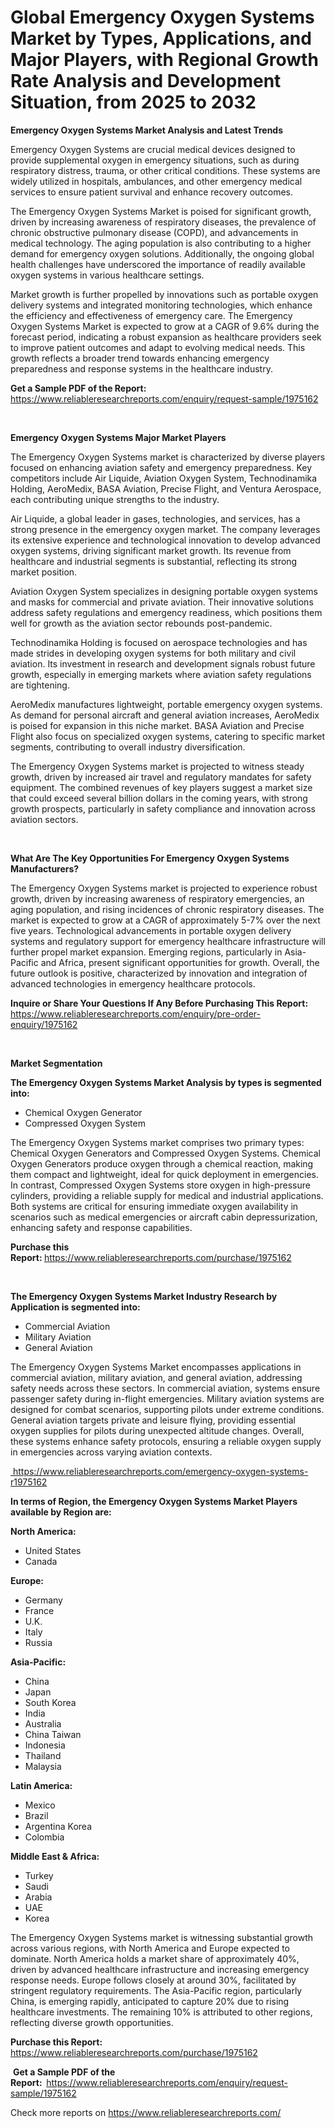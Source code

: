 <p><h1>Global Emergency Oxygen Systems Market by Types, Applications, and Major Players, with Regional Growth Rate Analysis and Development Situation, from 2025 to 2032</h1></p><p><strong>Emergency Oxygen Systems Market Analysis and Latest Trends</strong></p>
<p><p>Emergency Oxygen Systems are crucial medical devices designed to provide supplemental oxygen in emergency situations, such as during respiratory distress, trauma, or other critical conditions. These systems are widely utilized in hospitals, ambulances, and other emergency medical services to ensure patient survival and enhance recovery outcomes.</p><p>The Emergency Oxygen Systems Market is poised for significant growth, driven by increasing awareness of respiratory diseases, the prevalence of chronic obstructive pulmonary disease (COPD), and advancements in medical technology. The aging population is also contributing to a higher demand for emergency oxygen solutions. Additionally, the ongoing global health challenges have underscored the importance of readily available oxygen systems in various healthcare settings.</p><p>Market growth is further propelled by innovations such as portable oxygen delivery systems and integrated monitoring technologies, which enhance the efficiency and effectiveness of emergency care. The Emergency Oxygen Systems Market is expected to grow at a CAGR of 9.6% during the forecast period, indicating a robust expansion as healthcare providers seek to improve patient outcomes and adapt to evolving medical needs. This growth reflects a broader trend towards enhancing emergency preparedness and response systems in the healthcare industry.</p></p>
<p><strong>Get a Sample PDF of the Report:&nbsp;</strong> <a href="https://www.reliableresearchreports.com/enquiry/request-sample/1975162?utm_campaign=2487&utm_medium=2&utm_source=Github&utm_content=ia&utm_term=10042025&utm_id=emergency-oxygen-systems">https://www.reliableresearchreports.com/enquiry/request-sample/1975162</a></p>
<p>&nbsp;</p>
<p><strong>Emergency Oxygen Systems Major Market Players</strong></p>
<p><p>The Emergency Oxygen Systems market is characterized by diverse players focused on enhancing aviation safety and emergency preparedness. Key competitors include Air Liquide, Aviation Oxygen System, Technodinamika Holding, AeroMedix, BASA Aviation, Precise Flight, and Ventura Aerospace, each contributing unique strengths to the industry.</p><p>Air Liquide, a global leader in gases, technologies, and services, has a strong presence in the emergency oxygen market. The company leverages its extensive experience and technological innovation to develop advanced oxygen systems, driving significant market growth. Its revenue from healthcare and industrial segments is substantial, reflecting its strong market position.</p><p>Aviation Oxygen System specializes in designing portable oxygen systems and masks for commercial and private aviation. Their innovative solutions address safety regulations and emergency readiness, which positions them well for growth as the aviation sector rebounds post-pandemic.</p><p>Technodinamika Holding is focused on aerospace technologies and has made strides in developing oxygen systems for both military and civil aviation. Its investment in research and development signals robust future growth, especially in emerging markets where aviation safety regulations are tightening.</p><p>AeroMedix manufactures lightweight, portable emergency oxygen systems. As demand for personal aircraft and general aviation increases, AeroMedix is poised for expansion in this niche market. BASA Aviation and Precise Flight also focus on specialized oxygen systems, catering to specific market segments, contributing to overall industry diversification.</p><p>The Emergency Oxygen Systems market is projected to witness steady growth, driven by increased air travel and regulatory mandates for safety equipment. The combined revenues of key players suggest a market size that could exceed several billion dollars in the coming years, with strong growth prospects, particularly in safety compliance and innovation across aviation sectors.</p></p>
<p>&nbsp;</p>
<p><strong>What Are The Key Opportunities For Emergency Oxygen Systems Manufacturers?</strong></p>
<p><p>The Emergency Oxygen Systems market is projected to experience robust growth, driven by increasing awareness of respiratory emergencies, an aging population, and rising incidences of chronic respiratory diseases. The market is expected to grow at a CAGR of approximately 5-7% over the next five years. Technological advancements in portable oxygen delivery systems and regulatory support for emergency healthcare infrastructure will further propel market expansion. Emerging regions, particularly in Asia-Pacific and Africa, present significant opportunities for growth. Overall, the future outlook is positive, characterized by innovation and integration of advanced technologies in emergency healthcare protocols.</p></p>
<p><strong>Inquire or Share Your Questions If Any Before Purchasing This Report:</strong> <a href="https://www.reliableresearchreports.com/enquiry/pre-order-enquiry/1975162?utm_campaign=2487&utm_medium=2&utm_source=Github&utm_content=ia&utm_term=10042025&utm_id=emergency-oxygen-systems">https://www.reliableresearchreports.com/enquiry/pre-order-enquiry/1975162</a></p>
<p>&nbsp;</p>
<p><strong>Market Segmentation</strong></p>
<p><strong>The Emergency Oxygen Systems Market Analysis by types is segmented into:</strong></p>
<p><ul><li>Chemical Oxygen Generator</li><li>Compressed Oxygen System</li></ul></p>
<p><p>The Emergency Oxygen Systems market comprises two primary types: Chemical Oxygen Generators and Compressed Oxygen Systems. Chemical Oxygen Generators produce oxygen through a chemical reaction, making them compact and lightweight, ideal for quick deployment in emergencies. In contrast, Compressed Oxygen Systems store oxygen in high-pressure cylinders, providing a reliable supply for medical and industrial applications. Both systems are critical for ensuring immediate oxygen availability in scenarios such as medical emergencies or aircraft cabin depressurization, enhancing safety and response capabilities.</p></p>
<p><strong>Purchase this Report:&nbsp;</strong><a href="https://www.reliableresearchreports.com/purchase/1975162?utm_campaign=2487&utm_medium=2&utm_source=Github&utm_content=ia&utm_term=10042025&utm_id=emergency-oxygen-systems">https://www.reliableresearchreports.com/purchase/1975162</a></p>
<p>&nbsp;</p>
<p><strong>The Emergency Oxygen Systems Market Industry Research by Application is segmented into:</strong></p>
<p><ul><li>Commercial Aviation</li><li>Military Aviation</li><li>General Aviation</li></ul></p>
<p><p>The Emergency Oxygen Systems Market encompasses applications in commercial aviation, military aviation, and general aviation, addressing safety needs across these sectors. In commercial aviation, systems ensure passenger safety during in-flight emergencies. Military aviation systems are designed for combat scenarios, supporting pilots under extreme conditions. General aviation targets private and leisure flying, providing essential oxygen supplies for pilots during unexpected altitude changes. Overall, these systems enhance safety protocols, ensuring a reliable oxygen supply in emergencies across varying aviation contexts.</p></p>
<p><a href="https://www.reliableresearchreports.com/emergency-oxygen-systems-r1975162?utm_campaign=2487&utm_medium=2&utm_source=Github&utm_content=ia&utm_term=10042025&utm_id=emergency-oxygen-systems">&nbsp;https://www.reliableresearchreports.com/emergency-oxygen-systems-r1975162</a></p>
<p><strong>In terms of Region, the Emergency Oxygen Systems Market Players available by Region are:</strong></p>
<p>
    <p> <strong> North America: </strong>
        <ul>
            <li>United States</li>
            <li>Canada</li>
        </ul>
        </p> 
    <p> <strong> Europe: </strong>
        <ul>
            <li>Germany</li>
            <li>France</li>
            <li>U.K.</li>
            <li>Italy</li>
            <li>Russia</li>
        </ul>
        </p> 
    <p> <strong> Asia-Pacific: </strong>
        <ul>
            <li>China</li>
            <li>Japan</li>
            <li>South Korea</li>
            <li>India</li>
            <li>Australia</li>
            <li>China Taiwan</li>
            <li>Indonesia</li>
            <li>Thailand</li>
            <li>Malaysia</li>
        </ul>
        </p> 
    <p> <strong> Latin America: </strong>
        <ul>
            <li>Mexico</li>
            <li>Brazil</li>
            <li>Argentina Korea</li>
            <li>Colombia</li>
        </ul>
        </p> 
    <p> <strong> Middle East & Africa: </strong>
        <ul>
            <li>Turkey</li>
            <li>Saudi</li>
            <li>Arabia</li>
            <li>UAE</li>
            <li>Korea</li>
        </ul>
    </p>
    </p>
<p><p>The Emergency Oxygen Systems market is witnessing substantial growth across various regions, with North America and Europe expected to dominate. North America holds a market share of approximately 40%, driven by advanced healthcare infrastructure and increasing emergency response needs. Europe follows closely at around 30%, facilitated by stringent regulatory requirements. The Asia-Pacific region, particularly China, is emerging rapidly, anticipated to capture 20% due to rising healthcare investments. The remaining 10% is attributed to other regions, reflecting diverse growth opportunities.</p></p>
<p><strong>Purchase this Report: </strong><a href="https://www.reliableresearchreports.com/purchase/1975162?utm_campaign=2487&utm_medium=2&utm_source=Github&utm_content=ia&utm_term=10042025&utm_id=emergency-oxygen-systems">https://www.reliableresearchreports.com/purchase/1975162</a></p>
<p>&nbsp;<strong>Get a Sample PDF of the Report:&nbsp;&nbsp;</strong><a href="https://www.reliableresearchreports.com/enquiry/request-sample/1975162?utm_campaign=2487&utm_medium=2&utm_source=Github&utm_content=ia&utm_term=10042025&utm_id=emergency-oxygen-systems">https://www.reliableresearchreports.com/enquiry/request-sample/1975162</a></p>
<p><strong></strong></p>
<p>Check more reports on <a href="https://www.reliableresearchreports.com/?utm_campaign=2487&utm_medium=2&utm_source=Github&utm_content=ia&utm_term=10042025&utm_id=emergency-oxygen-systems">https://www.reliableresearchreports.com/</a></p>